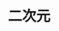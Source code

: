 ---
title: "二次元"
feature: https://cdn.jsdelivr.net/gh/yuukoamamiya/pic/20210128114430.jpg
description: "ねぇ、今どんな気持ち？"
---